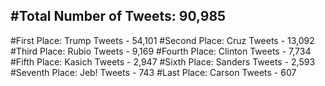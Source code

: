 #Total Number of Tweets: 90,985 
---
#First Place: Trump Tweets - 54,101
#Second Place: Cruz Tweets - 13,092
#Third Place: Rubio Tweets - 9,169
#Fourth Place: Clinton Tweets - 7,734
#Fifth Place: Kasich Tweets - 2,947
#Sixth Place: Sanders Tweets - 2,593
#Seventh Place: Jeb! Tweets - 743
#Last Place: Carson Tweets - 607
